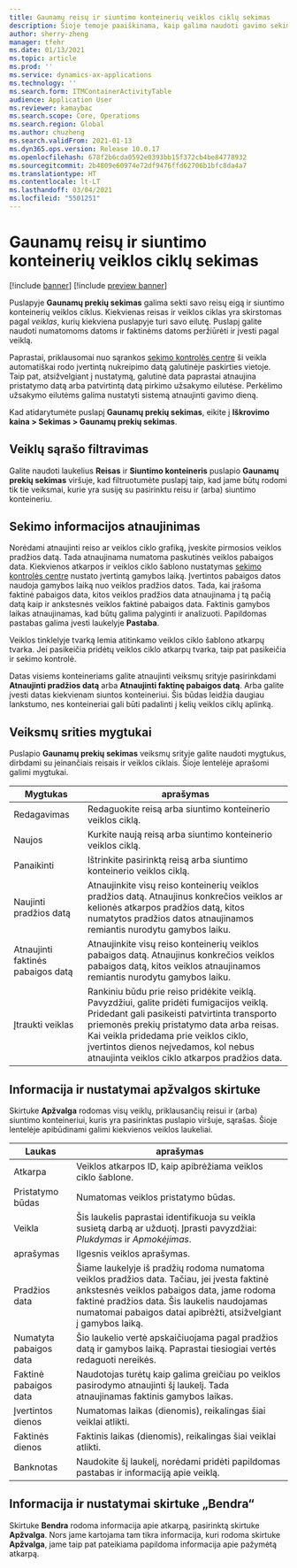```yaml
---
title: Gaunamų reisų ir siuntimo konteinerių veiklos ciklų sekimas
description: Šioje temoje paaiškinama, kaip galima naudoti gavimo sekimo puslapį, norint sekti savo reisų eigą ir gabenimo konteinerių keliones.
author: sherry-zheng
manager: tfehr
ms.date: 01/13/2021
ms.topic: article
ms.prod: ''
ms.service: dynamics-ax-applications
ms.technology: ''
ms.search.form: ITMContainerActivityTable
audience: Application User
ms.reviewer: kamaybac
ms.search.scope: Core, Operations
ms.search.region: Global
ms.author: chuzheng
ms.search.validFrom: 2021-01-13
ms.dyn365.ops.version: Release 10.0.17
ms.openlocfilehash: 678f2b6cda0592e0393bb15f372cb4be84778932
ms.sourcegitcommit: 2b4809e60974e72df9476ffd62706b1bfc8da4a7
ms.translationtype: HT
ms.contentlocale: lt-LT
ms.lasthandoff: 03/04/2021
ms.locfileid: "5501251"
---
```

# <a name="track-inbound-voyages-and-shipping-container-journeys"></a>Gaunamų reisų ir siuntimo konteinerių veiklos ciklų sekimas

[!include [banner](../../includes/banner.md)]
[!include [preview banner](../includes/preview-banner.md)]

Puslapyje **Gaunamų prekių sekimas** galima sekti savo reisų eigą ir siuntimo konteinerių veiklos ciklus. Kiekvienas reisas ir veiklos ciklas yra skirstomas pagal *veiklas*, kurių kiekviena puslapyje turi savo eilutę. Puslapį galite naudoti numatomoms datoms ir faktinėms datoms peržiūrėti ir įvesti pagal veiklą.

Paprastai, priklausomai nuo sąrankos [sekimo kontrolės centre](delivery-information-setup.md#tracking-control-center) ši veikla automatiškai rodo įvertintą nukreipimo datą galutinėje paskirties vietoje. Taip pat, atsižvelgiant į nustatymą, galutinė data paprastai atnaujina pristatymo datą arba patvirtintą datą pirkimo užsakymo eilutėse. Perkėlimo užsakymo eilutėms galima nustatyti sistemą atnaujinti gavimo dieną.

Kad atidarytumėte puslapį **Gaunamų prekių sekimas**, eikite į **Iškrovimo kaina \> Sekimas \> Gaunamų prekių sekimas**.

## <a name="filter-the-activities-list"></a>Veiklų sąrašo filtravimas

Galite naudoti laukelius **Reisas** ir **Siuntimo konteineris** puslapio **Gaunamų prekių sekimas** viršuje, kad filtruotumėte puslapį taip, kad jame būtų rodomi tik tie veiksmai, kurie yra susiję su pasirinktu reisu ir (arba) siuntimo konteineriu.

## <a name="update-tracking-information"></a>Sekimo informacijos atnaujinimas

Norėdami atnaujinti reiso ar veiklos ciklo grafiką, įveskite pirmosios veiklos pradžios datą. Tada atnaujinama numatoma paskutinės veiklos pabaigos data. Kiekvienos atkarpos ir veiklos ciklo šablono nustatymas [sekimo kontrolės centre](delivery-information-setup.md#tracking-control-center) nustato įvertintą gamybos laiką. Įvertintos pabaigos datos naudoja gamybos laiką nuo veiklos pradžios datos. Tada, kai įrašoma faktinė pabaigos data, kitos veiklos pradžios data atnaujinama į tą pačią datą kaip ir ankstesnės veiklos faktinė pabaigos data. Faktinis gamybos laikas atnaujinamas, kad būtų galima palyginti ir analizuoti. Papildomas pastabas galima įvesti laukelyje **Pastaba**.

Veiklos tinklelyje tvarką lemia atitinkamo veiklos ciklo šablono atkarpų tvarka. Jei pasikeičia pridėtų veiklos ciklo atkarpų tvarka, taip pat pasikeičia ir sekimo kontrolė.

Datas visiems konteineriams galite atnaujinti veiksmų srityje pasirinkdami **Atnaujinti pradžios datą** arba **Atnaujinti faktinę pabaigos datą**. Arba galite įvesti datas kiekvienam siuntos konteineriui. Šis būdas leidžia daugiau lankstumo, nes konteineriai gali būti padalinti į kelių veiklos ciklų aplinką.

## <a name="buttons-on-the-action-pane"></a>Veiksmų srities mygtukai

Puslapio **Gaunamų prekių sekimas** veiksmų srityje galite naudoti mygtukus, dirbdami su įeinančiais reisais ir veiklos ciklais. Šioje lentelėje aprašomi galimi mygtukai.

| Mygtukas | aprašymas |
|---|---|
| Redagavimas | Redaguokite reisą arba siuntimo konteinerio veiklos ciklą. |
| Naujos | Kurkite naują reisą arba siuntimo konteinerio veiklos ciklą. |
| Panaikinti | Ištrinkite pasirinktą reisą arba siuntimo konteinerio veiklos ciklą. |
| Naujinti pradžios datą | Atnaujinkite visų reiso konteinerių veiklos pradžios datą. Atnaujinus konkrečios veiklos ar kelionės atkarpos pradžios datą, kitos numatytos pradžios datos atnaujinamos remiantis nurodytu gamybos laiku. |
| Atnaujinti faktinės pabaigos datą | Atnaujinkite visų reiso konteinerių veiklos pabaigos datą. Atnaujinus konkrečios veiklos pabaigos datą, kitos veiklos atnaujinamos remiantis nurodytu gamybos laiku. |
| Įtraukti veiklas | Rankiniu būdu prie reiso pridėkite veiklą. Pavyzdžiui, galite pridėti fumigacijos veiklą. Pridedant gali pasikeisti patvirtinta transporto priemonės prekių pristatymo data arba reisas. Kai veikla pridedama prie veiklos ciklo, įvertintos dienos neįvedamos, kol nebus atnaujinta veiklos ciklo atkarpos pradžios data. |

## <a name="information-and-settings-on-the-overview-tab"></a>Informacija ir nustatymai apžvalgos skirtuke

Skirtuke **Apžvalga** rodomas visų veiklų, priklausančių reisui ir (arba) siuntimo konteineriui, kuris yra pasirinktas puslapio viršuje, sąrašas. Šioje lentelėje apibūdinami galimi kiekvienos veiklos laukeliai.

| Laukas | aprašymas |
|---|---|
| Atkarpa | Veiklos atkarpos ID, kaip apibrėžiama veiklos ciklo šablone. |
| Pristatymo būdas | Numatomas veiklos pristatymo būdas. |
| Veikla | Šis laukelis paprastai identifikuoja su veikla susietą darbą ar užduotį. Įprasti pavyzdžiai: *Plukdymas* ir *Apmokėjimas*. |
| aprašymas | Ilgesnis veiklos aprašymas. |
| Pradžios data | Šiame laukelyje iš pradžių rodoma numatoma veiklos pradžios data. Tačiau, jei įvesta faktinė ankstesnės veiklos pabaigos data, jame rodoma faktinė pradžios data. Šis laukelis naudojamas numatomai pabaigos datai apibrėžti, atsižvelgiant į gamybos laiką. |
| Numatyta pabaigos data | Šio laukelio vertė apskaičiuojama pagal pradžios datą ir gamybos laiką. Paprastai tiesiogiai vertės redaguoti nereikės. |
| Faktinė pabaigos data | Naudotojas turėtų kaip galima greičiau po veiklos pasirodymo atnaujinti šį laukelį. Tada atnaujinamas faktinis gamybos laikas. |
| Įvertintos dienos | Numatomas laikas (dienomis), reikalingas šiai veiklai atlikti. |
| Faktinės dienos | Faktinis laikas (dienomis), reikalingas šiai veiklai atlikti. |
| Banknotas | Naudokite šį laukelį, norėdami pridėti papildomas pastabas ir informaciją apie veiklą. |

## <a name="information-and-settings-on-the-general-tab"></a>Informacija ir nustatymai skirtuke „Bendra“

Skirtuke **Bendra** rodoma informacija apie atkarpą, pasirinktą skirtuke **Apžvalga**. Nors jame kartojama tam tikra informacija, kuri rodoma skirtuke **Apžvalga**, jame taip pat pateikiama papildoma informacija apie pažymėtą atkarpą.
